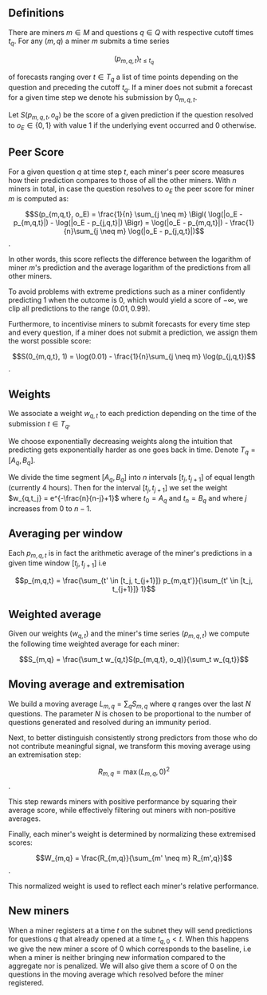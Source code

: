 ## Definitions


There are miners $m\in M$ and questions $q \in Q$ with respective cutoff times $t_q$. For any $(m,q)$ a miner $m$ submits a time series 

$$
(p_{m,q,t})_{t \leq t_q}
$$

of forecasts ranging over $t \in T_q$ a list of time points depending on the question and preceding the cutoff $t_q$. If a miner does not submit a forecast for a given time step we denote his submission by $0_{m,q,t}$. 

Let $S(p_{m,q,t},o_q)$ be the score of a given prediction if the question resolved to $o_E \in \{0,1\}$ with value $1$ if the underlying event occurred and $0$ otherwise.

## Peer Score

For a given question $q$ at time step $t$, each miner's peer score measures how their prediction compares to those of all the other miners. With $n$ miners in total, in case the question resolves to $o_E$ the peer score for miner $m$ is computed as:

$$S(p_{m,q,t}, o_E) = \frac{1}{n} \sum_{j \neq m} \Bigl( \log(|o_E - p_{m,q,t}|) - \log(|o_E - p_{j,q,t}|) \Bigr)
= \log(|o_E - p_{m,q,t}|) - \frac{1}{n}\sum_{j \neq m} \log(|o_E - p_{j,q,t}|)$$.

In other words, this score reflects the difference between the logarithm of miner $m$'s prediction and the average logarithm of the predictions from all other miners.

To avoid problems with extreme predictions such as a miner confidently predicting $1$ when the outcome is $0$, which would yield a score of $-\infty$, we clip all predictions to the range $(0.01, 0.99)$.

Furthermore, to incentivise miners to submit forecasts for every time step and every question, if a miner does not submit a prediction, we assign them the worst possible score:

$$S(0_{m,q,t}, 1) = \log(0.01) - \frac{1}{n}\sum_{j \neq m} \log(p_{j,q,t})$$.



## Weights

We associate a weight $w_{q, t}$ to each prediction depending on the time of the submission $t \in T_q$. 


We choose exponentially decreasing weights along the intuition that predicting gets exponentially harder as one goes back in time. Denote $T_q = [A_q, B_q ]$.


We divide the time segment $[A_q,B_q]$ into $n$ intervals $[t_j, t_{j+1}]$ of equal length (currently 4 hours). Then for the interval $[t_j, t_{j+1}]$ we set the weight $w_{q,t_j} =  e^{-\frac{n}{n-j}+1}$ where $t_0 = A_q$ and $t_{n} = B_q$ and where $j$ increases from $0$ to $n-1$.

## Averaging per window

Each $p_{m,q,t}$ is in fact the arithmetic average of the miner's predictions in a given time window $[t_j, t_{j+1}]$ i.e

$$p_{m,q,t} = \frac{\sum_{t' \in [t_j, t_{j+1}]} p_{m,q,t'}}{\sum_{t' \in [t_j, t_{j+1}]} 1}$$



## Weighted average 


Given our weights ($w_{q,t}$) and the miner's time series $(p_{m,q,t})$ we compute the following time weighted average for each miner:

$$S_{m,q} = \frac{\sum_t w_{q,t}S(p_{m,q,t}, o_q)}{\sum_t w_{q,t}}$$

## Moving average and extremisation

We build a moving average $L_{m,q} = \sum_q S_{m,q}$ where $q$ ranges over the last $N$ questions. The parameter $N$ is chosen to be proportional to the number of questions generated and resolved during an immunity period.

Next, to better distinguish consistently strong predictors from those who do not contribute meaningful signal, we transform this moving average using an extremisation step:

$$R_{m,q} = \max\bigl(L_{m,q}, 0\bigr)^2$$.

This step rewards miners with positive performance by squaring their average score, while effectively filtering out miners with non-positive averages.

Finally, each miner's weight is determined by normalizing these extremised scores:

$$W_{m,q} = \frac{R_{m,q}}{\sum_{m' \neq m} R_{m',q}}$$.

This normalized weight is used to reflect each miner's relative performance.


## New miners

When a miner registers at a time $t$ on the subnet they will send predictions for questions $q$ that already opened at a time $t_{q,0} < t$. When this happens we give the new miner a score of $0$ which corresponds to the baseline, i.e when a miner is neither bringing new information compared to the aggregate nor is penalized. We will also give them a score of $0$ on the questions in the moving average which resolved before the miner registered.


